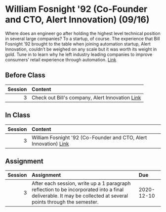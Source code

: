 William Fosnight '92 (Co-Founder and CTO, Alert Innovation) (09/16)
============================

Where does an engineer go after holding the highest level technical position in several large companies? To a startup, of course. The experience that Bill Fosnight ’92 brought to the table when joining automation startup, Alert Innovation, couldn’t be weighed on any scale but it was worth its weight in gold. Tune in to learn why he left industry leading companies to improve consumers’ retail experience through automation. [Link](../../sessions/session3)

## Before Class

|   Session | Content                                                                             |
|----------:|:------------------------------------------------------------------------------------|
|         3 | Check out Bill's company, Alert Innovation [Link](https://www.alertinnovation.com/) |


## In Class

|   Session | Content                                                                                                    |
|----------:|:-----------------------------------------------------------------------------------------------------------|
|         3 | William Fosnight '92 (Co-Founder and CTO, Alert Innovation) [Link](https://www.screencast.com/t/FTUg66qq8) |


## Assignment

|   Session | Assignment                                                                                                                                                     | Due        |
|----------:|:---------------------------------------------------------------------------------------------------------------------------------------------------------------|:-----------|
|         3 | After each session, write up a 1 paragraph reflection to be incorporated into a final deliverable. It may be collected at several points through the semester. | 2020-12-10 |

